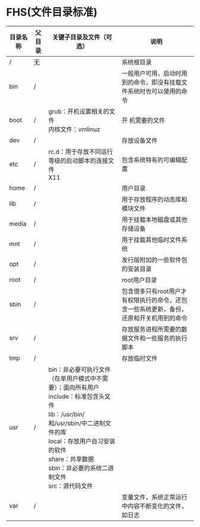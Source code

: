 # FHS(文件目录标准)

|目录名称|父目录|关键子目录及文件（可选）|说明|
|----------|-------|--------|------|
/|无||系统根目录|
|bin|/||一般用户可用，启动时用到的命令，即没有挂载文件系统时也可以使用的命令|
|boot|/|grub：开机设置相关的文件</br>内核文件：vmlinuz|开 机需要的文件|
|dev|/||存放设备文件|
|etc|/|rc.d：用于存放不同运行等级的启动脚本的连接文件</br>X11|包含系统特有的可编辑配置|
|home|/||用户目录|
|lib|/||用于存放程序的动态库和模块文件|
|media|/||用于挂载本地磁盘或其他存储设备|
|mnt|/||用于挂载其他临时文件系统|
|opt|/||发行版附加的一些软件包的安装目录|
|root|/||root用户目录|
|sbin|/||包含很多只有root用户才有权限执行的命令，还包含一些系统更新，备份，还原和开关机用到的命令|
|srv|/||存放服务进程所需要的数据文件和一些服务的执行脚本|
|tmp|/||存放临时文件|
|usr|/|bin：非必要可执行文件（在单用户模式中不需要）；面向所有用户</br>include：标准包含头文件</br>lib：/usr/bin/和/usr/sbin/中二进制文件的库</br>local：存放用户自习安装的软件</br>share：共享数据</br>sbin：非必要的系统二进制文件</br>src：源代码文件|
|var|/||变量文件，系统正常运行中内容不断变化的文件，如日志|
